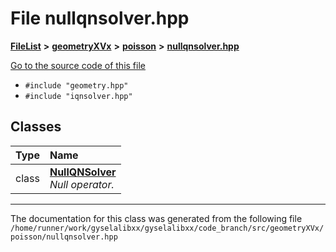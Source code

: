 

# File nullqnsolver.hpp



[**FileList**](files.md) **>** [**geometryXVx**](dir_e51b496b46dd687775e46e0826614574.md) **>** [**poisson**](dir_d78fdb6d05340e24a2e187de33ea09a4.md) **>** [**nullqnsolver.hpp**](geometryXVx_2poisson_2nullqnsolver_8hpp.md)

[Go to the source code of this file](geometryXVx_2poisson_2nullqnsolver_8hpp_source.md)



* `#include "geometry.hpp"`
* `#include "iqnsolver.hpp"`















## Classes

| Type | Name |
| ---: | :--- |
| class | [**NullQNSolver**](classNullQNSolver.md) <br>_Null operator._  |



















































------------------------------
The documentation for this class was generated from the following file `/home/runner/work/gyselalibxx/gyselalibxx/code_branch/src/geometryXVx/poisson/nullqnsolver.hpp`

